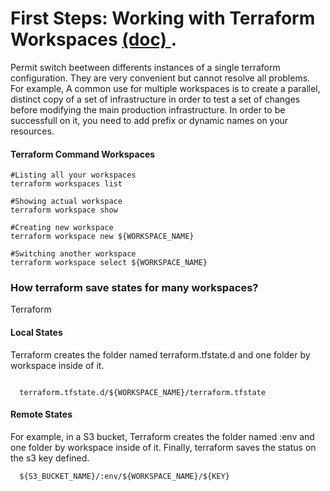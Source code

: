 # First Steps: Working with Terraform Workspaces <a href="https://www.terraform.io/docs/state/workspaces.html">(doc) </a>.

Permit switch beetween differents instances of a single terraform configuration. They are very convenient but cannot resolve all problems.
For example, A common use for multiple workspaces is to create a parallel, distinct copy of a set of infrastructure in order to test a set of changes before modifying the main production infrastructure. In order to be successfull on it, you need to add prefix or dynamic names on your resources.

#### Terraform Command Workspaces
```
#Listing all your workspaces
terraform workspaces list

#Showing actual workspace
terraform workspace show

#Creating new workspace
terraform workspace new ${WORKSPACE_NAME}

#Switching another workspace
terraform workspace select ${WORKSPACE_NAME}
```

### How terraform save states for many workspaces?
Terraform 
#### Local States
Terraform creates the folder named terraform.tfstate.d and one folder by workspace inside of it.
```

  terraform.tfstate.d/${WORKSPACE_NAME}/terraform.tfstate
```

#### Remote States
For example, in a S3 bucket, Terraform creates the folder named :env and one folder by workspace inside of it. Finally, terraform saves the status on the s3 key defined.
```
  ${S3_BUCKET_NAME}/:env/${WORKSPACE_NAME}/${KEY}
```
